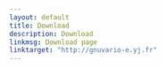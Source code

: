 ```yaml
---
layout: default
title: Download
description: Download
linkmsg: Download page 
linktarget: "http://gnuvario-e.yj.fr"
---
```

